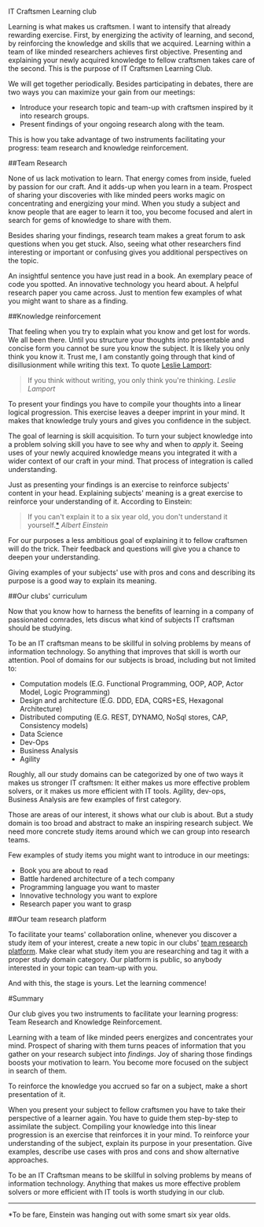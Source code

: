 IT Craftsmen Learning club

Learning is what makes us craftsmen. I want to intensify that already rewarding exercise. First, by energizing the activity of learning, and second, by reinforcing the knowledge and skills that we acquired. Learning within a team of like minded researchers achieves first objective. Presenting and explaining your newly acquired knowledge to fellow craftsmen takes care of the second. This is the purpose of IT Craftsmen Learning Club. 

We will get together periodically. Besides participating in debates, there are two ways you can maximize your gain from our meetings:

- Introduce your research topic and team-up with craftsmen inspired by it into research groups.
- Present findings of your ongoing research along with the team.

This is how you take advantage of two instruments facilitating your progress: team research and knowledge reinforcement. 

##Team Research

None of us lack motivation to learn. That energy comes from inside, fueled by passion for our craft. And it adds-up when you learn in a team. Prospect of sharing your discoveries with like minded peers works magic on concentrating and energizing your mind. When you study a subject and know people that are eager to learn it too, you become focused and alert in search for gems of knowledge to share with them. 

Besides sharing your findings, research team makes a great forum to ask questions when you get stuck. Also, seeing what other researchers find interesting or important or confusing gives you additional perspectives on the topic. 

An insightful sentence you have just read in a book. An exemplary peace of code you spotted. An innovative technology you heard about. A helpful research paper you came across. Just to mention few examples of what you might want to share as a finding. 

##Knowledge reinforcement

That feeling when you try to explain what you know and get lost for words. We all been there. Until you structure your thoughts into presentable and concise form you cannot be sure you know the subject. It is likely you only think you know it. Trust me, I am constantly going through that kind of disillusionment while writing this text. To quote [Leslie Lamport][lamport]:

> If you think without writing, you only think you're thinking. 
> <cite>Leslie Lamport</cite>

To present your findings you have to compile your thoughts into a linear logical progression. This exercise leaves a deeper imprint in your mind. It makes that knowledge truly yours and gives you confidence in the subject.

The goal of learning is skill acquisition. To turn your subject knowledge into a problem solving skill you have to see why and when to *apply* it. Seeing uses of your newly acquired knowledge means you integrated it with a wider context of our craft in your mind. That process of integration is called understanding.

Just as presenting your findings is an exercise to reinforce subjects' content in your head. Explaining subjects' meaning is a great exercise to reinforce your understanding of it. According to Einstein:
> If you can't explain it to a six year old, you don't understand it yourself.[*](#einsteins_sixyearolds)
> <cite>Albert Einstein</cite>

For our purposes a less ambitious goal of explaining it to fellow craftsmen will do the trick. Their feedback and questions will give you a chance to deepen your understanding.

Giving examples of your subjects' use with pros and cons and describing its purpose is a good way to explain its meaning.

##Our clubs' curriculum 

Now that you know how to harness the benefits of learning in a company of passionated comrades, lets discus what kind of subjects IT craftsman should be studying. 

To be an IT craftsman means to be skillful in solving problems by means of information technology. So anything that improves that skill is worth our attention. Pool of domains for our subjects is broad, including but not limited to: 

- Computation models (E.G. Functional Programming, OOP, AOP, Actor Model, Logic Programming)
- Design and architecture (E.G. DDD, EDA, CQRS+ES, Hexagonal Architecture)
- Distributed computing (E.G. REST, DYNAMO, NoSql stores, CAP, Consistency models)
- Data Science
- Dev-Ops
- Business Analysis
- Agility

Roughly, all our study domains can be categorized by one of two ways it makes us stronger IT craftsmen: It either makes us more effective problem solvers, or it makes us more efficient with IT tools. Agility, dev-ops, Business Analysis are few examples of first category. 

Those are areas of our interest, it shows what our club is about. But a study domain is too broad and abstract to make an inspiring research subject. We need more concrete study items around which we can group into research teams. 

Few examples of study items you might want to introduce in our meetings:

- Book you are about to read
- Battle hardened architecture of a tech company
- Programming language you want to master
- Innovative technology you want to explore
- Research paper you want to grasp

##Our team research platform

To facilitate your teams' collaboration online, whenever you discover a study item of your interest, create a new topic in our clubs' <a href='http://itcraftsmen.club' target='_blank'>team research platform</a>. Make clear what study item you are researching and tag it with a proper study domain category. Our platform is public, so anybody interested in your topic can team-up with you. 

And with this, the stage is yours. Let the learning commence!

#Summary

Our club gives you two instruments to facilitate your learning progress: Team Research and Knowledge Reinforcement.

Learning with a team of like minded peers energizes and concentrates your mind. Prospect of sharing with them turns peaces of information that you gather on your research subject into *findings*. Joy of sharing those findings boosts your motivation to learn. You become more focused on the subject in search of them.

To reinforce the knowledge you accrued so far on a subject, make a short presentation of it. 

When you present your subject to fellow craftsmen you have to take their perspective of a learner again. You have to guide them step-by-step to assimilate the subject. Compiling your knowledge into this linear progression is an exercise that reinforces it in your mind. To reinforce your understanding of the subject, explain its purpose in your presentation. Give examples, describe use cases with pros and cons and show alternative approaches.

To be an IT Craftsman means to be skillful in solving problems by means of information technology. Anything that makes us more effective problem solvers or more efficient with IT tools is worth studying in our club.

[lamport]: https://en.wikipedia.org/wiki/Leslie_Lamport

---
<a name='einsteins_sixyearolds'>*</a>To be fare, Einstein was hanging out with some smart six year olds.

